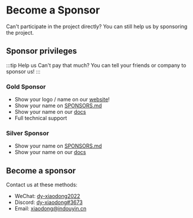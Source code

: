 # Become a Sponsor

Can't participate in the project directly? You can still help us by sponsoring the project.

## Sponsor privileges

:::tip Help us
Can't pay that much? You can tell your friends or company to sponsor us!
:::

### Gold Sponsor <Badge text="$100 / month" type="tip" vertical="middle"/>

- Show your logo / name on our [website](https://fastjs.com.cn/)!
- Show your name on [SPONSORS.md](https://github.com/fastjs-team/fastjs-next)
- Show your name on our [docs](/other/sponsor)
- Full technical support

### Silver Sponsor <Badge text="$10 / month" type="tip" vertical="middle"/>

- Show your name on [SPONSORS.md](https://github.com/fastjs-team/fastjs-next)
- Show your name on our [docs](/other/sponsor)

## Become a sponsor

Contact us at these methods:

- WeChat: [dy-xiaodong2022](https://wechat.com/)
- Discord: [dy-xiaodong#3673](https://discord.com/)
- Email: [xiaodong@indouyin.cn](mailto:xiaodong@indouyin.cn)